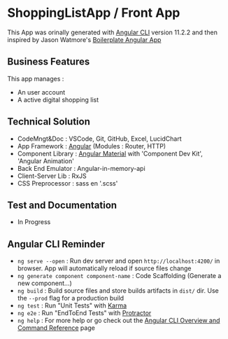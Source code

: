 # ShoppingListApp / Front App

This App was orinally generated with [Angular CLI](https://github.com/angular/angular-cli) version 11.2.2 and then inspired by Jason Watmore's [Boilerplate Angular App](https://jasonwatmore.com/post/2020/08/29/angular-10-boilerplate-email-sign-up-with-verification-authentication-forgot-password)

## Business Features

This app manages :
- An user account
- A active digital shopping list

## Technical Solution

- CodeMngt&Doc : VSCode, Git, GitHub, Excel, LucidChart
- App Framework : [Angular](https://angular.io/docs) (Modules : Router, HTTP)
- Component Library : [Angular Material](https://material.angular.io/components/categories) with 'Component Dev Kit', 'Angular Animation'
- Back End Emulator : Angular-in-memory-api
- Client-Server Lib : RxJS
- CSS Preprocessor : sass en '.scss'

## Test and Documentation

- In Progress

## Angular CLI Reminder

- `ng serve --open` : Run dev server and open `http://localhost:4200/` in browser. App will automatically reload if source files change
- `ng generate component component-name` : Code Scaffolding (Generate a new component...) 
- `ng build` : Build source files and store builds artifacts in `dist/` dir. Use the `--prod` flag for a production build
- `ng test` : Run "Unit Tests" with [Karma](https://karma-runner.github.io)
- `ng e2e` : Run "EndToEnd Tests" with [Protractor](http://www.protractortest.org/)
- `ng help` : For more help or go check out the [Angular CLI Overview and Command Reference](https://angular.io/cli) page
